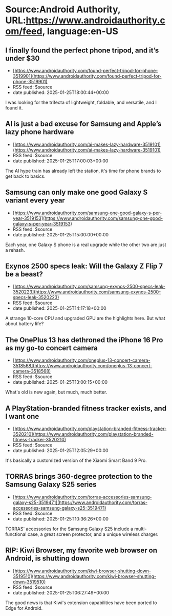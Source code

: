 # Source:Android Authority, URL:https://www.androidauthority.com/feed, language:en-US

## I finally found the perfect phone tripod, and it’s under $30
 - [https://www.androidauthority.com/found-perfect-tripod-for-phone-3519901](https://www.androidauthority.com/found-perfect-tripod-for-phone-3519901)
 - RSS feed: $source
 - date published: 2025-01-25T18:00:44+00:00

I was looking for the trifecta of lightweight, foldable, and versatile, and I found it.

## AI is just a bad excuse for Samsung and Apple’s lazy phone hardware
 - [https://www.androidauthority.com/ai-makes-lazy-hardware-3519101](https://www.androidauthority.com/ai-makes-lazy-hardware-3519101)
 - RSS feed: $source
 - date published: 2025-01-25T17:00:03+00:00

The AI hype train has already left the station, it's time for phone brands to get back to basics.

## Samsung can only make one good Galaxy S variant every year
 - [https://www.androidauthority.com/samsung-one-good-galaxy-s-per-year-3519153](https://www.androidauthority.com/samsung-one-good-galaxy-s-per-year-3519153)
 - RSS feed: $source
 - date published: 2025-01-25T15:00:00+00:00

Each year, one Galaxy S phone is a real upgrade while the other two are just a rehash.

## Exynos 2500 specs leak: Will the Galaxy Z Flip 7 be a beast?
 - [https://www.androidauthority.com/samsung-exynos-2500-specs-leak-3520223](https://www.androidauthority.com/samsung-exynos-2500-specs-leak-3520223)
 - RSS feed: $source
 - date published: 2025-01-25T14:17:18+00:00

A strange 10-core CPU and upgraded GPU are the highlights here. But what about battery life?

## The OnePlus 13 has dethroned the iPhone 16 Pro as my go-to concert camera
 - [https://www.androidauthority.com/oneplus-13-concert-camera-3518568](https://www.androidauthority.com/oneplus-13-concert-camera-3518568)
 - RSS feed: $source
 - date published: 2025-01-25T13:00:15+00:00

What's old is new again, but much, much better.

## A PlayStation-branded fitness tracker exists, and I want one
 - [https://www.androidauthority.com/playstation-branded-fitness-tracker-3520210](https://www.androidauthority.com/playstation-branded-fitness-tracker-3520210)
 - RSS feed: $source
 - date published: 2025-01-25T12:05:29+00:00

It's basically a customized version of the Xiaomi Smart Band 9 Pro.

## TORRAS brings 360-degree protection to the Samsung Galaxy S25 series
 - [https://www.androidauthority.com/torras-accessories-samsung-galaxy-s25-3519471](https://www.androidauthority.com/torras-accessories-samsung-galaxy-s25-3519471)
 - RSS feed: $source
 - date published: 2025-01-25T10:36:26+00:00

TORRAS' accessories for the Samsung Galaxy S25 include a multi-functional case, a great screen protector, and a unique wireless charger.

## RIP: Kiwi Browser, my favorite web browser on Android, is shutting down
 - [https://www.androidauthority.com/kiwi-browser-shutting-down-3519510](https://www.androidauthority.com/kiwi-browser-shutting-down-3519510)
 - RSS feed: $source
 - date published: 2025-01-25T06:27:49+00:00

The good news is that Kiwi's extension capabilities have been ported to Edge for Android.

